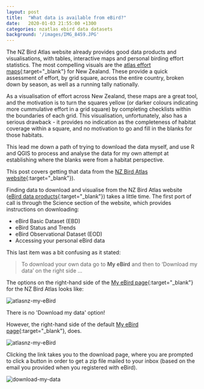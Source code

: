 ```yaml
---
layout: post
title:  "What data is available from eBird?"
date:   2020-01-03 21:55:00 +1300
categories: nzatlas ebird data datasets
background: '/images/IMG_8459.JPG'
---
```


The NZ Bird Atlas website already provides good data products and visualisations, with tables, interactive maps and personal birding effort statistics. The most compelling visuals are the [atlas effort maps](https://ebird.org/atlasnz/effortmap "Atlas Effort Maps"){:target="_blank"} for New Zealand. These provide a quick assessment of effort, by grid square, across the entire country, broken down by season, as well as a running tally nationally.

As a visualisation of effort across New Zealand, these maps are a great tool, and the motivation is to turn the squares yellow (or darker colours indicating more cummulative effort in a grid square) by completing checklists within the boundaries of each grid. This visualisation, unfortunately, also has a serious drawback - it provides no indication as the completeness of habitat coverage within a square, and no motivation to go and fill in the blanks for those habitats.

This lead me down a path of trying to download the data myself, and use R and QGIS to process and analyse the data for my own attempt at establishing where the blanks were from a habitat perspective. 

This post covers getting that data from the [NZ Bird Atlas website](https://ebird.org/atlasnz "NZ Bird Atlas"){:target="_blank"}).

Finding data to download and visualise from the NZ Bird Atlas website 
([eBird data products](https://ebird.org/atlasnz/science/download-ebird-data-products "eBird data products"){:target="_blank"}) takes a little time. The first port of call is through the Science section of the website, which provides instructions on downloading:

- eBird Basic Dataset (EBD)
- eBird Status and Trends
- eBird Observational Dataset (EOD)
- Accessing your personal eBird data

This last item was a bit confusing as it stated:

> To download your own data go to **My eBird** and then to ‘Download my data’ on the right side ... 

The options on the right-hand side of the [My eBird page](https://ebird.org/atlasnz/myebird "My eBird"){:target="_blank"} for the NZ Bird Atlas looks like:

![atlasnz-my-eBird]({{site.url}}/images/ebird-20200103-atlasnz-my-ebird.png "My eBird menu on right-hand side of page")

There is no 'Download my data' option! 

However, the right-hand side of the default [My eBird page](https://ebird.org/atlasnz/myebird "My eBird"){:target="_blank"}, does.

![atlasnz-my-eBird]({{site.url}}/images/ebird-20200103-my-ebird.png "My eBird menu on right-hand side of page")

Clicking the link takes you to the download page, where you are prompted to click a button in order to get a zip file mailed to your inbox (based on the email you provided when you registered with eBird).

![download-my-data]({{site.url}}/images/ebird-20200103-download-my-data.png "Download my data")
